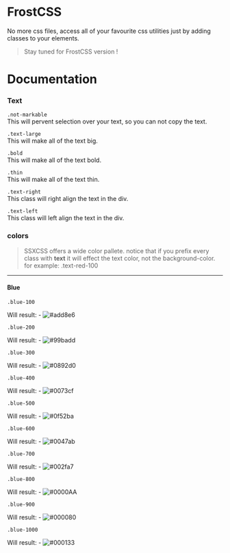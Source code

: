 # FrostCSS 
No more css files, access all of your favourite css utilities just by adding classes to your elements. 

> Stay tuned for FrostCSS version !

# Documentation 
### Text
```.not-markable```  
This will pervent selection over your text, so you can not copy the text.

```.text-large```  
This will make all of the text big.

```.bold```  
This will make all of the text bold.

```.thin```  
This will make all of the text thin.

```.text-right```  
This class will right align the text in the div.

```.text-left```  
This class will left align the text in the div.


### colors
> SSXCSS offers a wide color pallete. notice that if you prefix every class with **text** it will effect the text color, not the background-color. for example: .text-red-100  

_____
#### Blue
```.blue-100```   

Will result: - ![#add8e6](https://via.placeholder.com/15/add8e6/000000?text=+)

```.blue-200```   

Will result: - ![#99badd](https://via.placeholder.com/15/99badd/000000?text=+)

```.blue-300```   

Will result: - ![#0892d0](https://via.placeholder.com/15/0892d0/000000?text=+)

```.blue-400```   

Will result: - ![#0073cf](https://via.placeholder.com/15/0073cf/000000?text=+)


```.blue-500```   

Will result: - ![#0f52ba](https://via.placeholder.com/15/0f52ba/000000?text=+)


```.blue-600```   

Will result: - ![#0047ab](https://via.placeholder.com/15/0047ab/000000?text=+)


```.blue-700```   

Will result: - ![#002fa7](https://via.placeholder.com/15/002fa7/000000?text=+)


```.blue-800```   

Will result: - ![#0000AA](https://via.placeholder.com/15/0000AA/000000?text=+)

```.blue-900```   

Will result: - ![#000080](https://via.placeholder.com/15/0f52ba/000080?text=+)

```.blue-1000```   

Will result: - ![#000133](https://via.placeholder.com/15/000133/000000?text=+)
